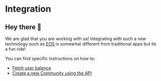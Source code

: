 # Integration

## Hey there :wave:

We are glad that you are working with us! Integrating with such a new technology such as [EOS](eos.md) is somewhat different from traditional apps but its a fun ride!

You can find specific instructions on how to:

- [Fetch user balance](integration/balances.md)
- [Create a new Community using the API](integration/community.md)
